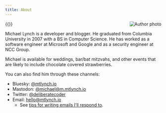 ```yaml
---
title: About
---
```


{{<img src="author-photo.jpg" alt="Author photo" max-width="350px" align="right">}}

Michael Lynch is a developer and blogger. He graduated from Columbia University in 2007 with a BS in Computer Science. He has worked as a software engineer at Microsoft and Google and as a security engineer at NCC Group.

Michael is available for weddings, bar/bat mitzvahs, and other events that are likely to include chocolate covered strawberries.

You can also find him through these channels:

- Bluesky: [@mtlynch.io](https://bsky.app/profile/mtlynch.io)
- Mastodon: [@michael@m.mtlynch.io](https://m.mtlynch.io/@michael)
- Twitter: [@deliberatecoder](https://twitter.com/deliberatecoder)
- Email: [hello@mtlynch.io](mailto:hello@mtlynch.io)
  - See [tips for writing emails I'll respond to](/notes/emailing-me/).
